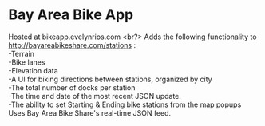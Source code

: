 Bay Area Bike App
================
Hosted at bikeapp.evelynrios.com
<br?>
Adds the following functionality to http://bayareabikeshare.com/stations :
<br/>
-Terrain
<br/>
-Bike lanes
<br/>
-Elevation data
<br/>
-A UI for biking directions between stations, organized by city
<br/>
-The total number of docks per station
<br/>
-The time and date of the most recent JSON update.
<br/>
-The ability to set Starting & Ending bike stations from the map popups
<br/>
Uses Bay Area Bike Share's real-time JSON feed.
<br/>
